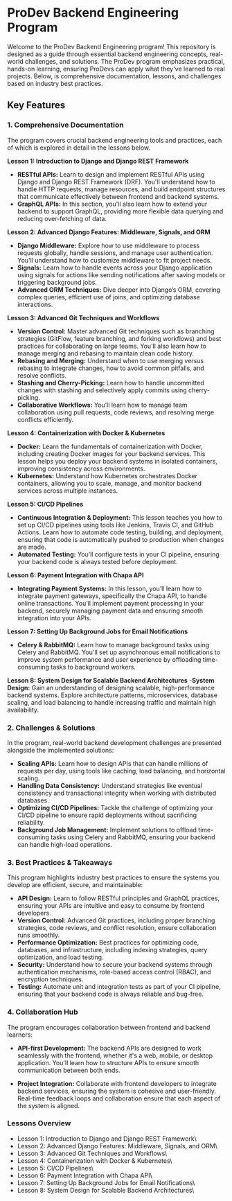 # ProDev Backend Engineering Program
Welcome to the ProDev Backend Engineering program! This repository is designed as a guide through essential backend
engineering concepts, real-world challenges, and solutions. The ProDev program emphasizes practical, hands-on learning,
ensuring ProDevs can apply what they've learned to real projects. Below, is comprehensive documentation, lessons,
and challenges based on industry best practices.

## Key Features
### 1. Comprehensive Documentation
The program covers crucial backend engineering tools and practices, each of which is explored in detail in the lessons below.

**Lesson 1: Introduction to Django and Django REST Framework**
- **RESTful APIs:** Learn to design and implement RESTful APIs using Django and Django REST Framework (DRF). You'll understand how to handle HTTP requests, manage resources, and build endpoint structures that communicate effectively between frontend and backend systems.
- **GraphQL APIs:** In this section, you'll also learn how to extend your backend to support GraphQL, providing more flexible data querying and reducing over-fetching of data.

**Lesson 2: Advanced Django Features: Middleware, Signals, and ORM**
- **Django Middleware:** Explore how to use middleware to process requests globally, handle sessions, and manage user authentication. You'll understand how to customize middleware to fit project needs.
- **Signals:** Learn how to handle events across your Django application using signals for actions like sending notifications after saving models or triggering background jobs.
- **Advanced ORM Techniques:** Dive deeper into Django’s ORM, covering complex queries, efficient use of joins, and optimizing database interactions.

**Lesson 3: Advanced Git Techniques and Workflows**
- **Version Control:** Master advanced Git techniques such as branching strategies (GitFlow, feature branching, and forking workflows) and best practices for collaborating on large teams. You’ll also learn how to manage merging and rebasing to maintain clean code history.
- **Rebasing and Merging:** Understand when to use merging versus rebasing to integrate changes, how to avoid common pitfalls, and resolve conflicts.
- **Stashing and Cherry-Picking:** Learn how to handle uncommitted changes with stashing and selectively apply commits using cherry-picking.
- **Collaborative Workflows:** You’ll learn how to manage team collaboration using pull requests, code reviews, and resolving merge conflicts efficiently.

**Lesson 4: Containerization with Docker & Kubernetes**
- **Docker:** Learn the fundamentals of containerization with Docker, including creating Docker images for your backend services. This lesson helps you deploy your backend systems in isolated containers, improving consistency across environments.
- **Kubernetes:** Understand how Kubernetes orchestrates Docker containers, allowing you to scale, manage, and monitor backend services across multiple instances.

**Lesson 5: CI/CD Pipelines**
- **Continuous Integration & Deployment:** This lesson teaches you how to set up CI/CD pipelines using tools like Jenkins, Travis CI, and GitHub Actions. Learn how to automate code testing, building, and deployment, ensuring that code is automatically pushed to production when changes are made.
- **Automated Testing:** You’ll configure tests in your CI pipeline, ensuring your backend code is always tested before deployment.

**Lesson 6: Payment Integration with Chapa API**
- **Integrating Payment Systems:** In this lesson, you’ll learn how to integrate payment gateways, specifically the Chapa API, to handle online transactions. You’ll implement payment processing in your backend, securely managing payment data and ensuring smooth integration into your APIs.

**Lesson 7: Setting Up Background Jobs for Email Notifications**
- **Celery & RabbitMQ:** Learn how to manage background tasks using Celery and RabbitMQ. You'll set up asynchronous email notifications to improve system performance and user experience by offloading time-consuming tasks to background workers.

**Lesson 8: System Design for Scalable Backend Architectures**
-**System Design:** Gain an understanding of designing scalable, high-performance backend systems. Explore architecture patterns, microservices, database scaling, and load balancing to handle increasing traffic and maintain high availability.

### 2. Challenges & Solutions
In the program, real-world backend development challenges are presented alongside the implemented solutions:

- **Scaling APIs:** Learn how to design APIs that can handle millions of requests per day, using tools like caching, load balancing, and horizontal scaling.
- **Handling Data Consistency:** Understand strategies like eventual consistency and transactional integrity when working with distributed databases.
- **Optimizing CI/CD Pipelines:** Tackle the challenge of optimizing your CI/CD pipeline to ensure rapid deployments without sacrificing reliability.
- **Background Job Management:** Implement solutions to offload time-consuming tasks using Celery and RabbitMQ, ensuring your backend can handle high-load operations.

### 3. Best Practices & Takeaways
This program highlights industry best practices to ensure the systems you develop are efficient, secure, and maintainable:

- **API Design:** Learn to follow RESTful principles and GraphQL practices, ensuring your APIs are intuitive and easy to consume by frontend developers.
- **Version Control:** Advanced Git practices, including proper branching strategies, code reviews, and conflict resolution, ensure collaboration runs smoothly.
- **Performance Optimization:** Best practices for optimizing code, databases, and infrastructure, including indexing strategies, query optimization, and load testing.
- **Security:** Understand how to secure your backend systems through authentication mechanisms, role-based access control (RBAC), and encryption techniques.
- **Testing:** Automate unit and integration tests as part of your CI pipeline, ensuring that your backend code is always reliable and bug-free.

### 4. Collaboration Hub
The program encourages collaboration between frontend and backend learners:

- **API-first Development:** The backend APIs are designed to work seamlessly with the frontend, whether it's a web, mobile, or desktop application. You'll learn how to structure APIs to ensure smooth communication between both ends.

- **Project Integration:** Collaborate with frontend developers to integrate backend services, ensuring the system is cohesive and user-friendly. Real-time feedback loops and collaboration ensure that each aspect of the system is aligned.


### Lessons Overview
- Lesson 1: Introduction to Django and Django REST Framework\
- Lesson 2: Advanced Django Features: Middleware, Signals, and ORM\
- Lesson 3: Advanced Git Techniques and Workflows\
- Lesson 4: Containerization with Docker & Kubernetes\
- Lesson 5: CI/CD Pipelines\
- Lesson 6: Payment Integration with Chapa API\
- Lesson 7: Setting Up Background Jobs for Email Notifications\
- Lesson 8: System Design for Scalable Backend Architectures\
